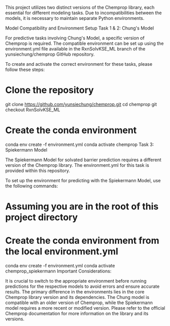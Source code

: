 This project utilizes two distinct versions of the Chemprop library, each essential for different modeling tasks. Due to incompatibilities between the models, it is necessary to maintain separate Python environments.

Model Compatibility and Environment Setup
Task 1 & 2: Chung's Model

For predictive tasks involving Chung's Model, a specific version of Chemprop is required. The compatible environment can be set up using the environment.yml file available in the RxnSolvKSE_ML branch of the yunsiechung/chemprop GitHub repository.

To create and activate the correct environment for these tasks, please follow these steps:

# Clone the repository
git clone https://github.com/yunsiechung/chemprop.git
cd chemprop
git checkout RxnSolvKSE_ML

# Create the conda environment
conda env create -f environment.yml
conda activate chemprop
Task 3: Spiekermann Model

The Spiekermann Model for solvated barrier prediction requires a different version of the Chemprop library. The environment.yml for this task is provided within this repository.

To set up the environment for predicting with the Spiekermann Model, use the following commands:

# Assuming you are in the root of this project directory
# Create the conda environment from the local environment.yml
conda env create -f environment.yml
conda activate chemprop_spiekermann
Important Considerations:

It is crucial to switch to the appropriate environment before running predictions for the respective models to avoid errors and ensure accurate results.
The primary difference in the environments lies in the core Chemprop library version and its dependencies. The Chung model is compatible with an older version of Chemprop, while the Spiekermann model requires a more recent or modified version.
Please refer to the official Chemprop documentation for more information on the library and its versions.